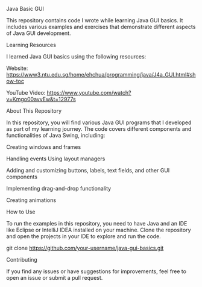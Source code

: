Java Basic GUI



This repository contains code I wrote while learning Java GUI basics. It includes various examples and exercises that demonstrate different aspects of Java GUI development.

Learning Resources


I learned Java GUI basics using the following resources:

Website: https://www3.ntu.edu.sg/home/ehchua/programming/java/J4a_GUI.html#show-toc

YouTube Video: https://www.youtube.com/watch?v=Kmgo00avvEw&t=12977s


About This Repository

In this repository, you will find various Java GUI programs that I developed as part of my learning journey. The code covers different components and functionalities of Java Swing, including:

Creating windows and frames

Handling events
Using layout managers

Adding and customizing buttons, labels, text fields, and other GUI components

Implementing drag-and-drop functionality

Creating animations

How to Use


To run the examples in this repository, you need to have Java and an IDE like Eclipse or IntelliJ IDEA installed on your machine. Clone the repository and open the projects in your IDE to explore and run the code.


git clone https://github.com/your-username/java-gui-basics.git


Contributing

If you find any issues or have suggestions for improvements, feel free to open an issue or submit a pull request.

